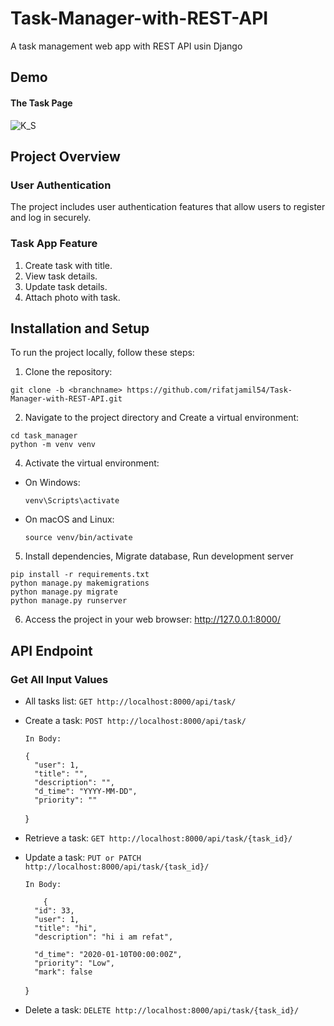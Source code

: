 # Task-Manager-with-REST-API

A task management web app with REST API usin Django
## Demo

#### The Task Page
![K_S](https://raw.githubusercontent.com/rifatjamil54/Task-Manager-with-REST-API/dev.0.0.1/demo/Peek%202023-09-25%2009-29.gif)


## Project Overview

### User Authentication

The project includes user authentication features that allow users to register and log in securely.

### Task App Feature

1. Create task with title.
2. View task details.
3. Update task details.
4. Attach photo with task.


## Installation and Setup

To run the project locally, follow these steps:

1. Clone the repository:
```
git clone -b <branchname> https://github.com/rifatjamil54/Task-Manager-with-REST-API.git
```


2. Navigate to the project directory and Create a virtual environment:
```
cd task_manager
python -m venv venv 

```


4. Activate the virtual environment:
- On Windows:
  ```
  venv\Scripts\activate
  ```
- On macOS and Linux:
  ```
  source venv/bin/activate
  ```

5. Install dependencies, Migrate database, Run development server
```
pip install -r requirements.txt
python manage.py makemigrations
python manage.py migrate
python manage.py runserver
```
6. Access the project in your web browser: http://127.0.0.1:8000/

## API Endpoint

### Get All Input Values

- All tasks list: ```GET http://localhost:8000/api/task/```
- Create a task: ```POST http://localhost:8000/api/task/```
  
      In Body:  

      {
        "user": 1,
        "title": "",
        "description": "",
        "d_time": "YYYY-MM-DD",
        "priority": ""
    }
- Retrieve a task: ```GET http://localhost:8000/api/task/{task_id}/```
- Update a task: ```PUT or PATCH http://localhost:8000/api/task/{task_id}/```

      In Body:

          {
        "id": 33,
        "user": 1,
        "title": "hi",
        "description": "hi i am refat",

        "d_time": "2020-01-10T00:00:00Z",
        "priority": "Low",
        "mark": false
    }
- Delete a task: ```DELETE http://localhost:8000/api/task/{task_id}/```
